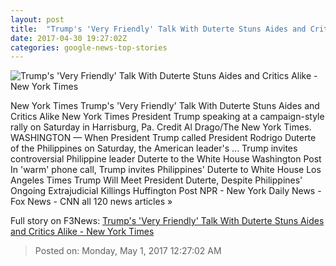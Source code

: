 ```yaml
---
layout: post
title:  "Trump's 'Very Friendly' Talk With Duterte Stuns Aides and Critics Alike - New York Times"
date: 2017-04-30 19:27:02Z
categories: google-news-top-stories
---
```


![Trump's 'Very Friendly' Talk With Duterte Stuns Aides and Critics Alike - New York Times](https://static01.nyt.com/images/2017/05/01/us/01prexy/01prexy-facebookJumbo.jpg)

New York Times Trump's 'Very Friendly' Talk With Duterte Stuns Aides and Critics Alike New York Times President Trump speaking at a campaign-style rally on Saturday in Harrisburg, Pa. Credit Al Drago/The New York Times. WASHINGTON — When President Trump called President Rodrigo Duterte of the Philippines on Saturday, the American leader's ... Trump invites controversial Philippine leader Duterte to the White House Washington Post In 'warm' phone call, Trump invites Philippines' Duterte to White House Los Angeles Times Trump Will Meet President Duterte, Despite Philippines' Ongoing Extrajudicial Killings Huffington Post NPR - New York Daily News - Fox News - CNN all 120 news articles »


Full story on F3News: [Trump's 'Very Friendly' Talk With Duterte Stuns Aides and Critics Alike - New York Times](http://www.f3nws.com/n/vjrZBE)

> Posted on: Monday, May 1, 2017 12:27:02 AM

